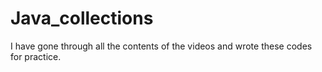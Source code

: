 # Java_collections
I have gone through all the contents of the videos and wrote these codes for practice.
